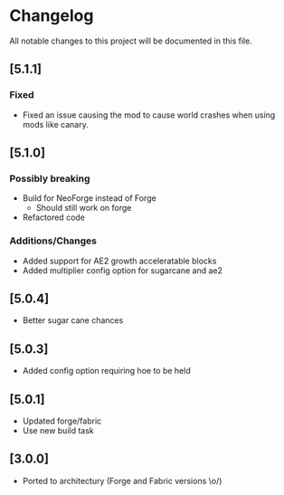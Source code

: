 # Changelog
All notable changes to this project will be documented in this file.

## [5.1.1]

### Fixed

- Fixed an issue causing the mod to cause world crashes when using mods like canary.

## [5.1.0]

### Possibly breaking
- Build for NeoForge instead of Forge
  - Should still work on forge
- Refactored code

### Additions/Changes
- Added support for AE2 growth acceleratable blocks
- Added multiplier config option for sugarcane and ae2

## [5.0.4]

- Better sugar cane chances

## [5.0.3]

- Added config option requiring hoe to be held

## [5.0.1]
- Updated forge/fabric
- Use new build task

## [3.0.0]
- Ported to architectury (Forge and Fabric versions \o/)
